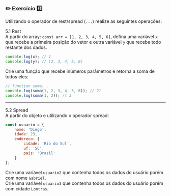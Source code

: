 ### :pencil2: Exercício :five:

Utilizando o operador de rest/spread (`...`) realize as seguintes operações:   

5.1 Rest   
A partir do array: `const arr = [1, 2, 3, 4, 5, 6]`, defina uma variável `x` que recebe a primeira
posição do vetor e outra variável `y` que recebe todo restante dos dados.
```javascript
console.log(x); // 1
console.log(y); // [2, 3, 4, 5, 6]
```
Crie uma função que recebe inúmeros parâmetros e retorna a soma de todos eles:
```javascript
// function soma...
console.log(soma(1, 2, 3, 4, 5, 6)); // 21
console.log(soma(1, 2)); // 3
```
---
5.2 Spread   
A partir do objeto e utilizando o operador spread:
```javascript
const usuario = {
    nome: 'Diego',
    idade: 23,
    endereco: {
        cidade: 'Rio do Sul',
        uf: 'SC',
        pais: 'Brasil'
    }
};
```
Crie uma variável `usuario2` que contenha todos os dados do usuário porém com nome `Gabriel`.   
Crie uma variável `usuario3` que contenha todos os dados do usuário porém com cidade `Lontras`.
